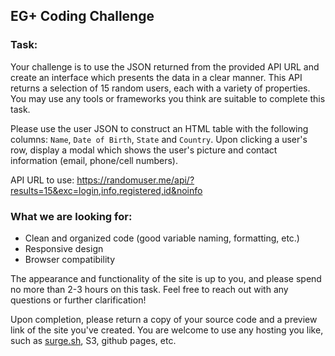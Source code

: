 ## EG+ Coding Challenge

### Task: 

Your challenge is to use the JSON returned from the provided API URL and create an interface which presents the data in a clear manner. This API returns a selection of 15 random users, each with a variety of properties. You may use any tools or frameworks you think are suitable to complete this task. 

Please use the user JSON to construct an HTML table with the following columns:  `Name`, `Date of Birth`, `State` and `Country`. Upon clicking a user's row, display a modal which shows the user's picture and contact information (email, phone/cell numbers). 

API URL to use: https://randomuser.me/api/?results=15&exc=login,info,registered,id&noinfo

### What we are looking for: 

- Clean and organized code (good variable naming, formatting, etc.)
- Responsive design 
- Browser compatibility 

The appearance and functionality of the site is up to you, and please spend no more than 2-3 hours on this task. Feel free to reach out with any questions or further clarification! 

Upon completion, please return a copy of your source code and a preview link of the site you've created. You are welcome to use any hosting you like, such as [surge.sh](https://surge.sh/), S3, github pages, etc. 